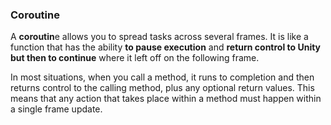 ### Coroutine

A **coroutin**e allows you to spread tasks across several frames. It is like a function that has the ability **to pause execution** and **return control to Unity but then to continue** where it left off on the following frame.

In most situations, when you call a method, it runs to completion and then returns control to the calling method, plus any optional return values. This means that any action that takes place within a method must happen within a single frame update.



